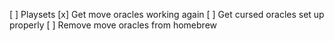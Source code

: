 [ ] Playsets
[x] Get move oracles working again
[ ] Get cursed oracles set up properly
[ ] Remove move oracles from homebrew
